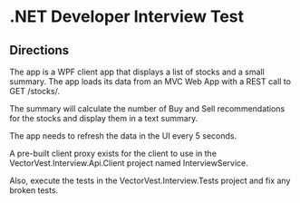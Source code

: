 ﻿# .NET Developer Interview Test

## Directions

The app is a WPF client app that displays a list of stocks and a small summary. The app loads its data from
an MVC Web App with a REST call to GET /stocks/.

The summary will calculate the number of Buy and Sell recommendations for the stocks and display them in a text
summary.

The app needs to refresh the data in the UI every 5 seconds.

A pre-built client proxy exists for the client to use in the VectorVest.Interview.Api.Client project named 
InterviewService.

Also, execute the tests in the VectorVest.Interview.Tests project and fix any broken tests.